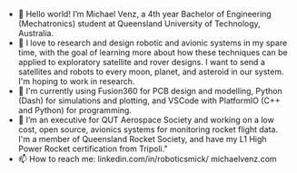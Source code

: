 - 👋 Hello world! I’m Michael Venz, a 4th year Bachelor of Engineering (Mechatronics) student at Queensland University of Technology, Australia.
- 👀 I love to research and design robotic and avionic systems in my spare time, with the goal of learning more about how these techniques can be applied to exploratory satellite and rover designs. I want to send a satellites and robots to every moon, planet, and asteroid in our system. I'm hoping to work in research.
- 🌱 I'm currently using Fusion360 for PCB design and modelling, Python (Dash) for simulations and plotting, and VSCode with PlatformIO (C++ and Python) for programming.
- 💞️ I’m an executive for QUT Aerospace Society and working on a low cost, open source, avionics systems for monitoring rocket flight data. I'm a member of Queensland Rocket Society, and have my L1 High Power Rocket certification from Tripoli."
- 📫 How to reach me:
linkedin.com/in/roboticsmick/
michaelvenz.com
<!---
roboticsmick/roboticsmick is a ✨ special ✨ repository because its `README.md` (this file) appears on your GitHub profile.
You can click the Preview link to take a look at your changes.
--->
